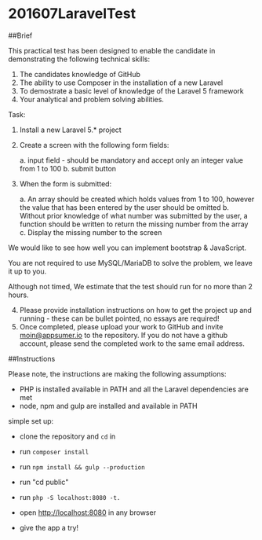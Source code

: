 # 201607LaravelTest

##Brief

This practical test has been designed to enable the candidate in demonstrating the following technical skills:

1. The candidates knowledge of GitHub
2. The ability to use Composer in the installation of a new Laravel
3. To demostrate a basic level of knowledge of the Laravel 5 framework
4. Your analytical and problem solving abilities.

Task:

1. Install a new Laravel 5.* project
2. Create a screen with the following form fields:

    a. input field - should be mandatory and accept only an integer value from 1 to 100
    b. submit button

3. When the form is submitted:

    a. An array should be created which holds values from 1 to 100, however the value that has been entered by the user should be omitted
    b. Without prior knowledge of what number was submitted by the user, a function should be written to return the missing number from the array
    c. Display the missing number to the screen

We would like to see how well you can implement bootstrap & JavaScript.

You are not required to use MySQL/MariaDB to solve the problem, we leave it up to you.

Although not timed, We estimate that the test should run for no more than 2 hours.

4. Please provide installation instructions on how to get the project up and running - these can be bullet pointed, no essays are required! 
5. Once completed, please upload your work to GitHub and invite moin@appsumer.io to the repository. If you do not have a github account, please send the completed work to the same email address.


##Instructions

Please note, the instructions are making the following assumptions:

* PHP is installed available in PATH and all the Laravel dependencies are met
* node, npm and gulp are installed and available in PATH 

simple set up:

* clone the repository and `cd` in

* run `composer install`

* run `npm install && gulp --production`

* run "cd public"

* run `php -S localhost:8080 -t.`

* open [http://localhost:8080](http://localhost:8080) in any browser

* give the app a try!